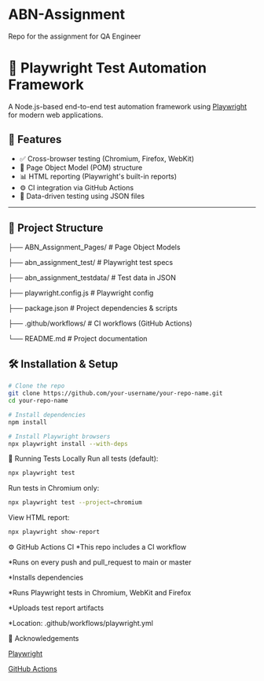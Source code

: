 # ABN-Assignment
Repo for the assignment for QA Engineer

# 📘 Playwright Test Automation Framework

A Node.js-based end-to-end test automation framework using [Playwright](https://playwright.dev/) for modern web applications.

## 🚀 Features

- ✅ Cross-browser testing (Chromium, Firefox, WebKit)
- 🧪 Page Object Model (POM) structure
- 📊 HTML reporting (Playwright's built-in reports)
- ⚙️ CI integration via GitHub Actions
- 📁 Data-driven testing using JSON files

---

## 📂 Project Structure

├── ABN_Assignment_Pages/ # Page Object Models

├── abn_assignment_test/ # Playwright test specs

├── abn_assignment_testdata/ # Test data in JSON

├── playwright.config.js # Playwright config

├── package.json # Project dependencies & scripts

├── .github/workflows/ # CI workflows (GitHub Actions)

└── README.md               # Project documentation

## 🛠️ Installation & Setup

```bash
# Clone the repo
git clone https://github.com/your-username/your-repo-name.git
cd your-repo-name

# Install dependencies
npm install

# Install Playwright browsers
npx playwright install --with-deps
```

🧪 Running Tests Locally 
Run all tests (default):
```bash
npx playwright test
```
Run tests in Chromium only:
```bash
npx playwright test --project=chromium
```
View HTML report:
```bash
npx playwright show-report
```

⚙️ GitHub Actions CI
  *This repo includes a CI workflow
  
  *Runs on every push and pull_request to main or master
  
  *Installs dependencies
  
  *Runs Playwright tests in Chromium, WebKit and Firefox
  
  *Uploads test report artifacts
  
  *Location: .github/workflows/playwright.yml

🙌 Acknowledgements

[Playwright](https://playwright.dev/)

[GitHub Actions](https://docs.github.com/en/actions)


